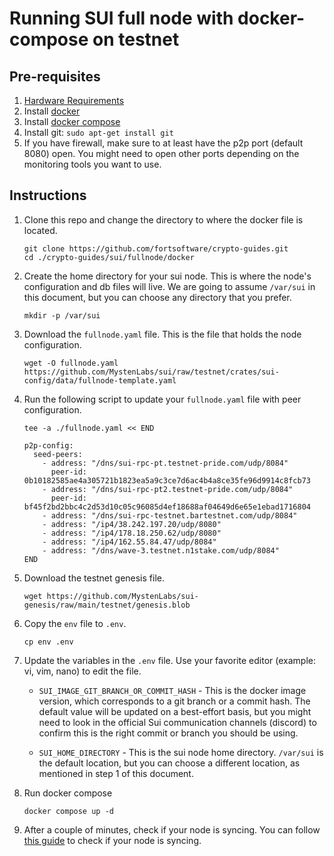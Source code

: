 # Running SUI full node with docker-compose on testnet

## Pre-requisites

1. [Hardware Requirements](https://docs.sui.io/build/fullnode#hardware-requirements)
2. Install [docker](https://docs.docker.com/get-docker/)
3. Install [docker compose](https://docs.docker.com/compose/install/)
4. Install git:
   ```sudo apt-get install git```
5. If you have firewall, make sure to at least have the p2p port (default 8080) open. You might need to open other ports depending on the monitoring tools you want to use.

## Instructions
1. Clone this repo and change the directory to where the docker file is located.
   ```
   git clone https://github.com/fortsoftware/crypto-guides.git
   cd ./crypto-guides/sui/fullnode/docker
   ```

2. Create the home directory for your sui node. This is where the node's configuration and db files will live. 
   We are going to assume `/var/sui` in this document, but you can choose any directory that you prefer.
   ```
   mkdir -p /var/sui
   ```
3. Download the `fullnode.yaml` file. This is the file that holds the node configuration.
   ```
   wget -O fullnode.yaml https://github.com/MystenLabs/sui/raw/testnet/crates/sui-config/data/fullnode-template.yaml
   ```
4. Run the following script to update your `fullnode.yaml` file with peer configuration.
   ```
   tee -a ./fullnode.yaml << END
   
   p2p-config:
     seed-peers:
       - address: "/dns/sui-rpc-pt.testnet-pride.com/udp/8084"
         peer-id: 0b10182585ae4a305721b1823ea5a9c3ce7d6ac4b4a8ce35fe96d9914c8fcb73
       - address: "/dns/sui-rpc-pt2.testnet-pride.com/udp/8084"
         peer-id: bf45f2bd2bbc4c2d53d10c05c96085d4ef18688af04649d6e65e1ebad1716804
       - address: "/dns/sui-rpc-testnet.bartestnet.com/udp/8084"
       - address: "/ip4/38.242.197.20/udp/8080"
       - address: "/ip4/178.18.250.62/udp/8080"
       - address: "/ip4/162.55.84.47/udp/8084"
       - address: "/dns/wave-3.testnet.n1stake.com/udp/8084"
   END
   ```
5. Download the testnet genesis file.
   ```
   wget https://github.com/MystenLabs/sui-genesis/raw/main/testnet/genesis.blob
   ```
6. Copy the `env` file to `.env`.
   ```
   cp env .env
   ```
7. Update the variables in the `.env` file. Use your favorite editor (example: vi, vim, nano) to edit the file.
   * `SUI_IMAGE_GIT_BRANCH_OR_COMMIT_HASH` -  This is the docker image version, which corresponds to a git branch or a commit hash.
     The default value will be updated on a best-effort basis, but you might need to look in the official Sui
     communication channels (discord) to confirm this is the right commit or branch you should be using.

   * `SUI_HOME_DIRECTORY` - This is the sui node home directory. `/var/sui` is the default location, but you can choose
     a different location, as mentioned in step 1 of this document.

8. Run docker compose
   ```
   docker compose up -d
   ```

9. After a couple of minutes, check if your node is syncing. You can follow [this guide](https://github.com/testnet-pride/Node-manuals/blob/main/Testnets/Sui/guidePT.md#monitor-fullnode-performance)
   to check if your node is syncing.